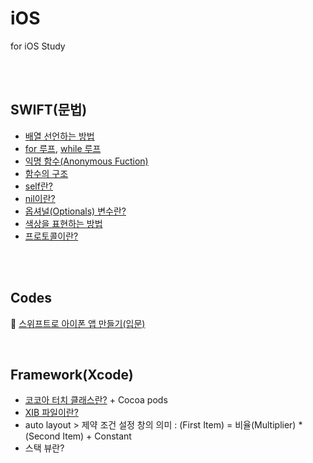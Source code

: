 # iOS
for  iOS Study

</br>
</br>

## SWIFT(문법)
* [배열 선언하는 방법](https://github.com/ERIN56/iOS-STUDY/blob/master/SWIFT/%EB%B0%B0%EC%97%B4%EC%9D%98%20%EB%B3%80%EC%88%98%20%EC%84%A0%EC%96%B8.swift)   
* [for 루프](https://github.com/ERIN56/iOS-STUDY/blob/master/SWIFT/for%20roop.swift), [while 루프](https://github.com/ERIN56/iOS-STUDY/blob/master/SWIFT/while%20roop.md)   
* [익명 함수(Anonymous Fuction)](https://github.com/ERIN56/iOS-STUDY/blob/master/SWIFT/anonymouse%20function.md)
* [함수의 구조](https://github.com/ERIN56/iOS-STUDY/blob/master/SWIFT/%ED%95%A8%EC%88%98%EC%9D%98%20%EA%B5%AC%EC%A1%B0.md)
* [self란?](https://github.com/ERIN56/iOS-STUDY/blob/master/SWIFT/self.md)
* [nil이란?](https://github.com/ERIN56/iOS-STUDY/blob/master/SWIFT/nil.md)
* [옵셔널(Optionals) 변수란?](https://github.com/ERIN56/iOS-STUDY/blob/master/SWIFT/optional.md)
* [색상을 표현하는 방법](https://github.com/ERIN56/iOS-STUDY/blob/master/SWIFT/%EC%83%89%EC%83%81.md)
* [프로토콜이란?](https://github.com/ERIN56/iOS-STUDY/blob/master/SWIFT/%ED%94%84%EB%A1%9C%ED%86%A0%EC%BD%9C%EC%9D%B4%EB%9E%80%3F.md)
</br>
</br>

## Codes
📖 [스위프트로 아이폰 앱 만들기(입문)](https://github.com/ERIN56/iOS-STUDY/blob/master/%EC%8A%A4%EC%9C%84%ED%94%84%ED%8A%B8%EB%A1%9C%20%EC%95%84%EC%9D%B4%ED%8F%B0%20%EC%95%B1%20%EB%A7%8C%EB%93%A4%EA%B8%B0/README.md)

</br>

## Framework(Xcode)
* [코코아 터치 클래스란?](https://github.com/ERIN56/iOS-STUDY/blob/master/Xcode/%EC%BD%94%EC%BD%94%EC%95%84%20%ED%84%B0%EC%B9%98%20%ED%81%B4%EB%9E%98%EC%8A%A4%EB%9E%80%3F.md) + Cocoa pods
* [XIB 파일이란?](https://github.com/ERIN56/iOS-STUDY/blob/master/Xcode/XIB.md)
* auto layout > 제약 조건 설정 창의 의미 : (First Item) = 비율(Multiplier) * (Second Item) + Constant
* 스택 뷰란?
</br>


